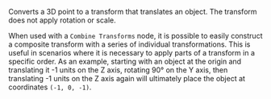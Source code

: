Converts a 3D point to a transform that translates an object.  The transform does not apply rotation or scale.

When used with a `Combine Transforms` node, it is possible to easily construct a composite transform with a series of individual transformations.  This is useful in scenarios where it is necessary to apply parts of a transform in a specific order.  As an example, starting with an object at the origin and translating it -1 units on the Z axis, rotating 90° on the Y axis, then translating -1 units on the Z axis again will ultimately place the object at coordinates `(-1, 0, -1)`.
